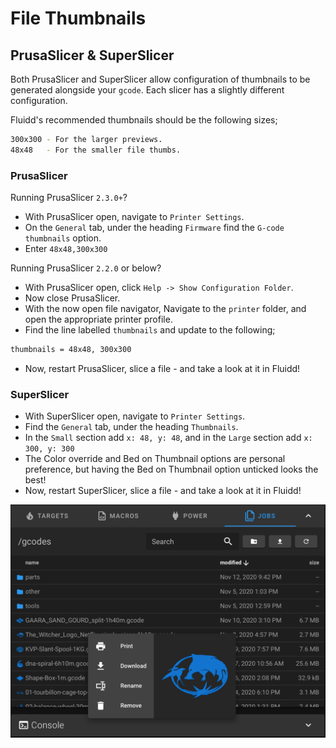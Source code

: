 # File Thumbnails

## PrusaSlicer & SuperSlicer

Both PrusaSlicer and SuperSlicer allow configuration of thumbnails to be generated alongside your `gcode`. Each slicer has a slightly different configuration.

Fluidd's recommended thumbnails should be the following sizes;

```bash
300x300 - For the larger previews.
48x48   - For the smaller file thumbs.
```

### PrusaSlicer

Running PrusaSlicer `2.3.0+`?

- With PrusaSlicer open, navigate to `Printer Settings`.
- On the `General` tab, under the heading `Firmware` find the `G-code thumbnails` option.
- Enter `48x48,300x300`

Running PrusaSlicer `2.2.0` or below?

- With PrusaSlicer open, click `Help -> Show Configuration Folder`.
- Now close PrusaSlicer.
- With the now open file navigator, Navigate to the `printer` folder, and open the appropriate printer profile.
- Find the line labelled `thumbnails` and update to the following;

```bash
thumbnails = 48x48, 300x300
```

- Now, restart PrusaSlicer, slice a file - and take a look at it in Fluidd!

### SuperSlicer

- With SuperSlicer open, navigate to `Printer Settings`.
- Find the `General` tab, under the heading `Thumbnails`.
- In the `Small` section add `x: 48, y: 48`, and in the `Large` section add `x: 300, y: 300`
- The Color override and Bed on Thumbnail options are personal preference, but having the Bed on Thumbnail option unticked looks the best!
- Now, restart SuperSlicer, slice a file - and take a look at it in Fluidd!

<img src="images/FluiddThumbsExample.png" width="699" />
